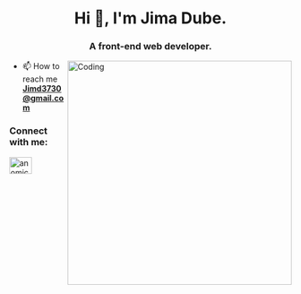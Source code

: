  <h1 align="center">Hi 👋, I'm Jima Dube.</h1>
<h3 align="center">A front-end web developer.</h3>
<img align="right" alt="Coding" width="400" src="https://scontent.fadd1-1.fna.fbcdn.net/v/t39.30808-6/275371508_1866188320256751_3438403354948968629_n.jpg?_nc_cat=103&ccb=1-5&_nc_sid=09cbfe&_nc_ohc=7uQHLqmKrikAX8KUAjo&_nc_ht=scontent.fadd1-1.fna&oh=00_AT80o1X7fCRUIUGtja63-z6YdmlII0EM63AGgqBLduGnMw&oe=624DBEC9">

<!-- <p align="left"> <img src="https://komarev.com/ghpvc/?username=megh2507&label=Profile%20views&color=0e75b6&style=flat" alt="megh2507" /> </p> -->

- 📫 How to reach me **Jimd3730@gmail.com**

<h3 align="left">Connect with me:</h3>
<p align="left">
<a href="https://www.linkedin.com/in/jima-dube-a88429200/" target="blank"><img align="center" src="https://raw.githubusercontent.com/rahuldkjain/github-profile-readme-generator/master/src/images/icons/Social/linked-in-alt.svg" alt="anomic" height="30" width="40" /></a>
